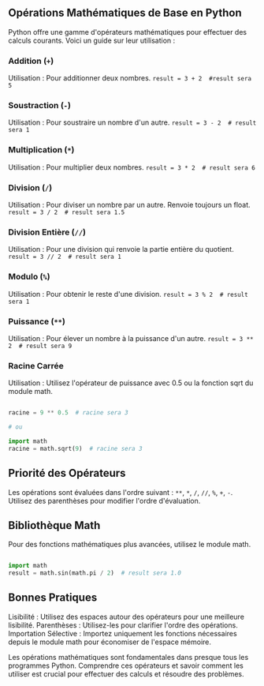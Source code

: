 ## Opérations Mathématiques de Base en Python

Python offre une gamme d'opérateurs mathématiques pour effectuer des calculs courants. 
Voici un guide sur leur utilisation :

### Addition (`+`)

Utilisation : Pour additionner deux nombres.
```result = 3 + 2  #result sera 5```

### Soustraction (`-`)

Utilisation : Pour soustraire un nombre d'un autre.
```result = 3 - 2  # result sera 1```

### Multiplication (`*`)

Utilisation : Pour multiplier deux nombres.
```result = 3 * 2  # result sera 6```

### Division (`/`)

Utilisation : Pour diviser un nombre par un autre. Renvoie toujours un float.
```result = 3 / 2  # result sera 1.5```

### Division Entière (`//`)

Utilisation : Pour une division qui renvoie la partie entière du quotient.
```result = 3 // 2  # result sera 1```

### Modulo (`%`)

Utilisation : Pour obtenir le reste d'une division.
```result = 3 % 2  # result sera 1```

### Puissance (`**`)

Utilisation : Pour élever un nombre à la puissance d'un autre.
```result = 3 ** 2  # result sera 9```

### Racine Carrée

Utilisation : Utilisez l'opérateur de puissance avec 0.5 ou la fonction sqrt du module math.
```python

racine = 9 ** 0.5  # racine sera 3

# ou

import math
racine = math.sqrt(9)  # racine sera 3
```

## Priorité des Opérateurs

Les opérations sont évaluées dans l'ordre suivant : `**`, `*`, `/`, `//`, `%`, `+`, `-`.
Utilisez des parenthèses pour modifier l'ordre d'évaluation.

## Bibliothèque Math

Pour des fonctions mathématiques plus avancées, utilisez le module math.
```python

import math
result = math.sin(math.pi / 2)  # result sera 1.0
```
## Bonnes Pratiques

Lisibilité : Utilisez des espaces autour des opérateurs pour une meilleure lisibilité.
Parenthèses : Utilisez-les pour clarifier l'ordre des opérations.
Importation Sélective : Importez uniquement les fonctions nécessaires depuis le module 
math pour économiser de l'espace mémoire.


Les opérations mathématiques sont fondamentales dans presque tous les programmes Python. 
Comprendre ces opérateurs et savoir comment les utiliser est crucial pour effectuer des 
calculs et résoudre des problèmes.

